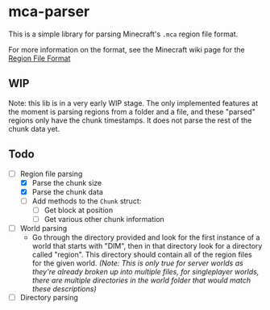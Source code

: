 # mca-parser

This is a simple library for parsing Minecraft's `.mca` region file
format.

For more information on the format, see the Minecraft wiki page for the
[Region File
Format](https://minecraft.fandom.com/wiki/Region_file_format)

## WIP

Note: this lib is in a very early WIP stage.  The only implemented
features at the moment is parsing regions from a folder and a file, and
these "parsed" regions only have the chunk timestamps.  It does not
parse the rest of the chunk data yet.

## Todo

- [ ] Region file parsing
	- [x] Parse the chunk size
	- [x] Parse the chunk data
	- [ ] Add methods to the `Chunk` struct:
		- [ ] Get block at position
		- [ ] Get various other chunk information
- [ ] World parsing
	- Go through the directory provided and look for the first
	  instance of a world that starts with "DIM", then in that
	  directory look for a directory called "region".  This
	  directory should contain all of the region files for the given
	  world. *(Note: This is only true for server worlds as they're
	  already broken up into multiple files, for singleplayer
	  worlds, there are multiple directories in the world folder
	  that would match these descriptions)*
- [ ] Directory parsing
